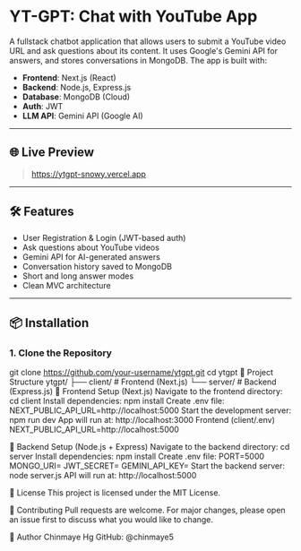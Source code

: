 # YT-GPT: Chat with YouTube App

A fullstack chatbot application that allows users to submit a YouTube video URL and ask questions about its content. It uses Google's Gemini API for answers, and stores conversations in MongoDB. The app is built with:

- **Frontend**: Next.js (React)
- **Backend**: Node.js, Express.js
- **Database**: MongoDB (Cloud)
- **Auth**: JWT
- **LLM API**: Gemini API (Google AI)

---

## 🌐 Live Preview

>https://ytgpt-snowy.vercel.app

---

## 🛠️ Features

- User Registration & Login (JWT-based auth)
- Ask questions about YouTube videos
- Gemini API for AI-generated answers
- Conversation history saved to MongoDB
- Short and long answer modes
- Clean MVC architecture

---

## 📦 Installation

### 1. Clone the Repository

git clone https://github.com/your-username/ytgpt.git
cd ytgpt
📁 Project Structure
ytgpt/
├── client/        # Frontend (Next.js)
└── server/        # Backend (Express.js)
🚀 Frontend Setup (Next.js)
Navigate to the frontend directory:
cd client
Install dependencies:
npm install
Create .env file:
NEXT_PUBLIC_API_URL=http://localhost:5000
Start the development server:
npm run dev
App will run at: http://localhost:3000
Frontend (client/.env)
NEXT_PUBLIC_API_URL=http://localhost:5000

🔧 Backend Setup (Node.js + Express)
Navigate to the backend directory:
cd server
Install dependencies:
npm install
Create .env file:
PORT=5000
MONGO_URI=<Your MongoDB URI>
JWT_SECRET=<Your JWT Secret>
GEMINI_API_KEY=<Your Gemini API Key>
Start the backend server:
node server.js
API will run at: http://localhost:5000


📄 License
This project is licensed under the MIT License.

🤝 Contributing
Pull requests are welcome. For major changes, please open an issue first to discuss what you would like to change.

👤 Author
Chinmaye Hg
GitHub: @chinmaye5
